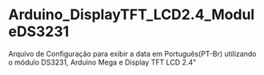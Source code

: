 # Arduino_DisplayTFT_LCD2.4_ModuleDS3231
Arquivo de Configuração para exibir a data em Português(PT-Br) utilizando o módulo DS3231, Arduino Mega e Display TFT LCD 2.4"
